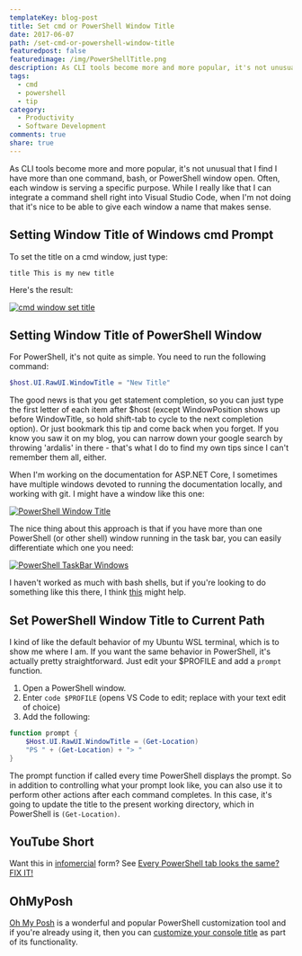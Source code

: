 ```yaml
---
templateKey: blog-post
title: Set cmd or PowerShell Window Title
date: 2017-06-07
path: /set-cmd-or-powershell-window-title
featuredpost: false
featuredimage: /img/PowerShellTitle.png
description: As CLI tools become more and more popular, it's not unusual that I find I have more than one command, bash, or PowerShell window open. Often, each window is serving a specific purpose. While I really like that I can integrate a command shell right into Visual Studio Code, when I'm not doing that it's nice to be able to give each window a name that makes sense.
tags:
  - cmd
  - powershell
  - tip
category:
  - Productivity
  - Software Development
comments: true
share: true
---
```


As CLI tools become more and more popular, it's not unusual that I find I have more than one command, bash, or PowerShell window open. Often, each window is serving a specific purpose. While I really like that I can integrate a command shell right into Visual Studio Code, when I'm not doing that it's nice to be able to give each window a name that makes sense.

## Setting Window Title of Windows cmd Prompt

To set the title on a cmd window, just type:

```
title This is my new title
```

Here's the result:

[![cmd window set title](/img/cmd-title.png)](/img/cmd-title.png)

## Setting Window Title of PowerShell Window

For PowerShell, it's not quite as simple. You need to run the following command:

```powershell
$host.UI.RawUI.WindowTitle = "New Title"
```

The good news is that you get statement completion, so you can just type the first letter of each item after $host (except WindowPosition shows up before WindowTitle, so hold shift-tab to cycle to the next completion option). Or just bookmark this tip and come back when you forget. If you know you saw it on my blog, you can narrow down your google search by throwing 'ardalis' in there - that's what I do to find my own tips since I can't remember them all, either.

When I'm working on the documentation for ASP.NET Core, I sometimes have multiple windows devoted to running the documentation locally, and working with git. I might have a window like this one:

[![PowerShell Window Title](/img/PowerShellTitle.png)](/img/PowerShellTitle.png)

The nice thing about this approach is that if you have more than one PowerShell (or other shell) window running in the task bar, you can easily differentiate which one you need:

[![PowerShell TaskBar Windows](/img/PowerShellWindows.png)](/img/PowerShellWindows.png)

I haven't worked as much with bash shells, but if you're looking to do something like this there, I think [this](https://unix.stackexchange.com/a/104026) might help.

## Set PowerShell Window Title to Current Path

I kind of like the default behavior of my Ubuntu WSL terminal, which is to show me where I am. If you want the same behavior in PowerShell, it's actually pretty straightforward. Just edit your $PROFILE and add a `prompt` function.

1. Open a PowerShell window.
2. Enter `code $PROFILE` (opens VS Code to edit; replace with your text edit of choice)
3. Add the following:

```powershell
function prompt {
    $Host.UI.RawUI.WindowTitle = (Get-Location)
    "PS " + (Get-Location) + "> "
}
```

The prompt function if called every time PowerShell displays the prompt. So in addition to controlling what your prompt look like, you can also use it to perform other actions after each command completes. In this case, it's going to update the title to the present working directory, which in PowerShell is `(Get-Location)`.

## YouTube Short

Want this in [infomercial](https://www.youtube.com/watch?v=qM4zMofsI7w&ab_channel=JaminSchmitt) form? See [Every PowerShell tab looks the same? FIX IT!](https://youtube.com/shorts/kfZswQpDJDw?feature=share)

## OhMyPosh

[Oh My Posh](https://ohmyposh.dev/) is a wonderful and popular PowerShell customization tool and if you're already using it, then you can [customize your console title](https://ohmyposh.dev/docs/configuration/title) as part of its functionality.
